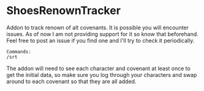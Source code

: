 # ShoesRenownTracker

Addon to track renown of alt covenants. It is possible you will encounter issues. 
As of now I am not providing support for it so know that beforehand. Feel free to post 
an issue if you find one and I'll try to check it periodically.
```
Commands: 
/srt
```

The addon will need to see each character and covenant at least once to get the initial data, 
so make sure you log through your characters and swap around to each covenant so that they are 
all added.
